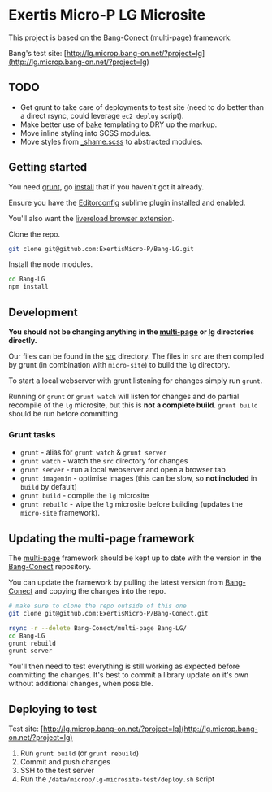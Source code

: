 # Exertis Micro-P LG Microsite

This project is based on the [Bang-Conect](https://github.com/ExertisMicro-P/Bang-Conect) (multi-page) framework.

Bang's test site: [http://lg.microp.bang-on.net/?project=lg](http://lg.microp.bang-on.net/?project=lg)

## TODO
* Get grunt to take care of deployments to test site (need to do better than a direct rsync, could leverage `ec2 deploy` script).
* Make better use of [bake](https://github.com/MathiasPaumgarten/grunt-bake) templating to DRY up the markup.
* Move inline styling into SCSS modules.
* Move styles from [_shame.scss](./src/scss/_shame.scss) to abstracted modules.

## Getting started

You need [grunt](http://gruntjs.com/), go [install](http://gruntjs.com/installing-grunt) that if you haven't got it already.

Ensure you have the [Editorconfig](https://github.com/sindresorhus/editorconfig-sublime) sublime plugin installed and enabled.

You'll also want the [livereload browser extension](http://feedback.livereload.com/knowledgebase/articles/86242-how-do-i-install-and-use-the-browser-extensions).

Clone the repo.

```sh
git clone git@github.com:ExertisMicro-P/Bang-LG.git
```

Install the node modules.

```sh
cd Bang-LG
npm install
```

## Development

**You should not be changing anything in the [multi-page](multi-page) or [lg](lg) directories directly.**

Our files can be found in the [src](src) directory. The files in `src` are then compiled by grunt (in combination with `micro-site`) to build the `lg` directory.

To start a local webserver with grunt listening for changes simply run `grunt`.

Running or `grunt` or `grunt watch` will listen for changes and do partial recompile of the `lg` microsite, but this is **not a complete build**. `grunt build` should be run before committing.

### Grunt tasks
* `grunt` - alias for `grunt watch` & `grunt server`
* `grunt watch` - watch the `src` directory for changes
* `grunt server` - run a local webserver and open a browser tab
* `grunt imagemin` - optimise images (this can be slow, so **not included** in `build` by default)
* `grunt build` - compile the `lg` microsite
* `grunt rebuild` - wipe the `lg` microsite before building (updates the `micro-site` framework).

## Updating the multi-page framework

The [multi-page](multi-page) framework should be kept up to date with the version in the [Bang-Conect](https://github.com/ExertisMicro-P/Bang-Conect) repository.

You can update the framework by pulling the latest version from [Bang-Conect](https://github.com/ExertisMicro-P/Bang-Conect) and copying the changes into the repo.

```sh
# make sure to clone the repo outside of this one
git clone git@github.com:ExertisMicro-P/Bang-Conect.git

rsync -r --delete Bang-Conect/multi-page Bang-LG/
cd Bang-LG
grunt rebuild
grunt server
```

You'll then need to test everything is still working as expected before committing the changes. It's best to commit a library update on it's own without additional changes, when possible.

## Deploying to test

Test site: [http://lg.microp.bang-on.net/?project=lg](http://lg.microp.bang-on.net/?project=lg)

1. Run `grunt build` (or `grunt rebuild`)
2. Commit and push changes
3. SSH to the test server
4. Run the `/data/microp/lg-microsite-test/deploy.sh` script
